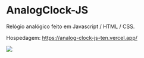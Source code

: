 # AnalogClock-JS
Relógio analógico feito em Javascript / HTML / CSS.

Hospedagem: https://analog-clock-js-ten.vercel.app/

<img src="/assets/print.bmp">

